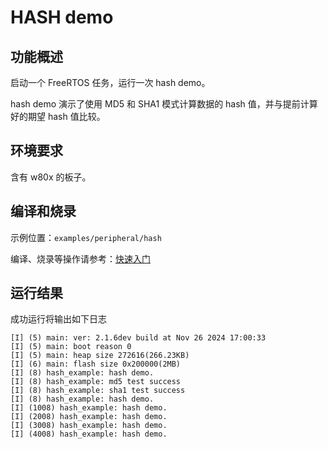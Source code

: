 # HASH demo

## 功能概述

启动一个 FreeRTOS 任务，运行一次 hash demo。

hash demo 演示了使用 MD5 和 SHA1 模式计算数据的 hash 值，并与提前计算好的期望 hash 值比较。

## 环境要求

含有 w80x 的板子。

## 编译和烧录

示例位置：`examples/peripheral/hash`

编译、烧录等操作请参考：[快速入门](https://doc.winnermicro.net/w800/zh_CN/latest/get_started/index.html)

## 运行结果

成功运行将输出如下日志

```
[I] (5) main: ver: 2.1.6dev build at Nov 26 2024 17:00:33
[I] (5) main: boot reason 0
[I] (5) main: heap size 272616(266.23KB)
[I] (6) main: flash size 0x200000(2MB)
[I] (8) hash_example: hash demo.
[I] (8) hash_example: md5 test success
[I] (8) hash_example: sha1 test success
[I] (8) hash_example: hash demo.
[I] (1008) hash_example: hash demo.
[I] (2008) hash_example: hash demo.
[I] (3008) hash_example: hash demo.
[I] (4008) hash_example: hash demo.
```